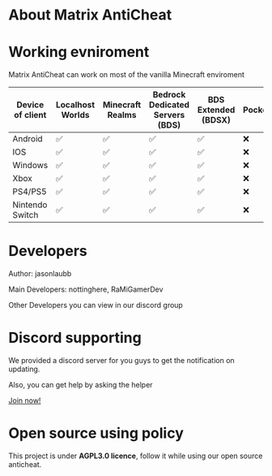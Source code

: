 # About Matrix AntiCheat

# Working evniroment

Matrix AntiCheat can work on most of the vanilla Minecraft enviroment

| Device of client | Localhost Worlds | Minecraft Realms | Bedrock Dedicated Servers (BDS) | BDS Extended (BDSX) | PocketMine | Other Custom Servers |
| ------- | ------- | ------- | ------- | ------- | ------- | ------- |
| Android | ✅ | ✅ | ✅ | ✅ | ❌ | ❌ |
| IOS | ✅ | ✅ | ✅ | ✅ | ❌ | ❌ |
| Windows | ✅ | ✅ | ✅ | ✅ | ❌ | ❌ |
| Xbox | ✅ | ✅ | ✅ | ✅ | ❌ | ❌ |
| PS4/PS5 | ✅ | ✅ | ✅ | ✅ | ❌ | ❌ |
| Nintendo Switch | ✅ | ✅ | ✅ | ✅ | ❌ | ❌ |

# Developers

Author: jasonlaubb

Main Developers: nottinghere, RaMiGamerDev

Other Developers you can view in our discord group

# Discord supporting

We provided a discord server for you guys to get the notification on updating.

Also, you can get help by asking the helper

[Join now!](https://discord.gg/CqZGXeRKPJ)

# Open source using policy

This project is under **AGPL3.0 licence**, follow it while using our open source anticheat.